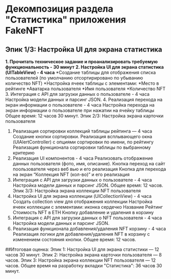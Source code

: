 #  Декомпозиция раздела "Статистика" приложения FakeNFT

## Эпик 1/3: Настройка UI для экрана статистика
**1. Прочитать техническое задание и проанализировать требуемую функциональность - 30 минут**
**2. Настройка UI для экрана статистика (UITableView) - 4 часа**
*Создание таблицы для отображения списка пользователей (по умолчанию отсортирировано по убыванию количество NFT)
*Настройка ячеек таблицы с элементами:
*Место в рейтинге
*Аватарка пользователя
*Имя пользователя
*Количество NFT
3. Интеграция с API для загрузки данных о пользователе - 4 часа
Настройка модели данных и парсинг JSON. 
4. Реализация перехода на экран информации о пользователе - 4 часа 
Настройка перехода на экран информации о пользователе при нажатии на ячейку таблицы
Общее время: 12 часов 30 минут.
Эпик 2/3: Настройка экрана карточки пользователя
1.  Реализация сортировки коллекций таблицы рейтинга — 4 часа
Создание кнопки сортировки.
Реализация всплывающего окна (UIAlertController) с опциями сортировки по имени, по рейтингу 
Реализация функционала сортировки таблицы по выбранному критерию
2.  Реализация UI компонентов - 4 часа
Реализовать отображение данных пользователя (фото, имя, описание).
Кнопка переход на сайт поользователя через веб вью и его реализация
Кнопка для перехода на экран “Коллекция NFT (кол-во)” и его реализация
3.  Интеграция с API для загрузки данных о пользователе - 4 часа
Настройка модели данных и парсинг JSON. 
Общее время: 12 часов.
Эпик 3/3: Настройка экрана коллекции NFT пользователя
1.   Настройка UI для экрана коллекции (UIСollectionView)  - 4 часа
Создать collection view для отображения коллекции
Настройка ячеек коллекции с элементами:
иконка
сердечко
Название
Рейтинг 
Стоимость NFT в ETH
Кнопку добавление и удаления в корзину
2.  Интеграция с API для загрузки данных о NFT пользователя - 4 часа
Настройка модели данных и парсинг JSON.
3.  Реализация функционала добавления/удаления NFT корзину - 4 часа
Реализация логики для добавления/удаления NFT в корзину с изменением состояния кнопки.
Общее время: 12 часов.


##Итоговая оценка:
Эпик 1: Настройка UI для экрана статистики — 12 часов 30 минут.
Эпик 2: Настройка экрана карточки пользователя — 8 часов.
Эпик 3: Настройка экрана коллекции NFT пользователя — 12 часов.
Общее время на разработку вкладки "Статистика": 36 часов 30 минут.














